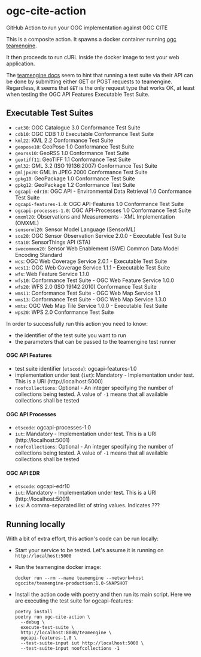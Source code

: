# ogc-cite-action
GitHub Action to run your OGC implementation against OGC CITE

This is a composite action. It spawns a docker container 
running [ogc teamengine](https://hub.docker.com/r/ogccite/teamengine-production).

It then proceeds to run cURL inside the docker image to test your web application.

The [teamengine docs](http://opengeospatial.github.io/teamengine/users.html) 
seem to hint that running a test suite via their API can be done by submitting 
either GET or POST requests to teamengine. Regardless, it seems that `GET` is
the only request type that works OK, at least when testing the OGC API Features
Executable Test Suite.


## Executable Test Suites

- `cat30`: OGC Catalogue 3.0 Conformance Test Suite
- `cdb10`: OGC CDB 1.0 Executable Conformance Test Suite
- `kml22`: KML 2.2 Conformance Test Suite
- `geopose10`: GeoPose 1.0 Conformance Test Suite
- `georss10`: GeoRSS 1.0 Conformance Test Suite
- `geotiff11`: GeoTIFF 1.1 Conformance Test Suite
- `gml32`: GML 3.2 (ISO 19136:2007) Conformance Test Suite
- `gmljpx20`: GML in JPEG 2000 Conformance Test Suite
- `gpkg10`: GeoPackage 1.0 Conformance Test Suite
- `gpkg12`: GeoPackage 1.2 Conformance Test Suite
- `ogcapi-edr10`: OGC API - Environmental Data Retrieval 1.0 Conformance Test Suite
- `ogcapi-features-1.0`: OGC API-Features 1.0 Conformance Test Suite
- `ogcapi-processes-1.0`: OGC API-Processes 1.0 Conformance Test Suite
- `omxml20`: Observations and Measurements - XML Implementation (OMXML)
- `sensorml20`: Sensor Model Language (SensorML)
- `sos20`: OGC Sensor Observation Service 2.0.0 - Executable Test Suite
- `sta10`: SensorThings API (STA)
- `swecommon20`: Sensor Web Enablement (SWE) Common Data Model Encoding Standard
- `wcs`: OGC Web Coverage Service 2.0.1 - Executable Test Suite
- `wcs11`: OGC Web Coverage Service 1.1.1 - Executable Test Suite
- `wfs`: Web Feature Service 1.1.0
- `wfs10`: Conformance Test Suite - OGC Web Feature Service 1.0.0
- `wfs20`: WFS 2.0 (ISO 19142:2010) Conformance Test Suite
- `wms11`: Conformance Test Suite - OGC Web Map Service 1.1
- `wms13`: Conformance Test Suite - OGC Web Map Service 1.3.0
- `wmts`: OGC Web Map Tile Service 1.0.0 - Executable Test Suite
- `wps20`: WPS 2.0 Conformance Test Suite

In order to successfully run this action you need to know:

- the identifier of the test suite you want to run
- the parameters that can be passed to the teamengine test runner


#### OGC API Features

- test suite identifier (`etscode`): ogcapi-features-1.0
- implementation under test (`iut`): Mandatory - Implementation under test. This is a URI (http://localhost:5000)
- `noofcollections`: Optional - An integer specifying the number of collections being tested. A value of `-1` means 
  that all available collections shall be tested


#### OGC API Processes

- `etscode`: ogcapi-processes-1.0
- `iut`: Mandatory - Implementation under test. This is a URI (http://localhost:5001)
- `noofcollections`: Optional - An integer specifying the number of
  collections being tested. A value of `-1` means that all available
  collections shall be tested


#### OGC API EDR

- `etscode`: ogcapi-edr10
- `iut`: Mandatory - Implementation under test. This is a URI (http://localhost:5001)
- `ics`: A comma-separated list of string values. Indicates ???


## Running locally

With a bit of extra effort, this action's code can be run locally:

- Start your service to be tested. Let's assume it is running on `http://localhost:5000`

- Run the teamengine docker image:

  ```shell
  docker run --rm --name teamengine --network=host ogccite/teamengine-production:1.0-SNAPSHOT
  ```

- Install the action code with poetry and then run its main script. Here we are executing the test suite for 
  ogcapi-features:

  ```shell
  poetry install
  poetry run ogc-cite-action \
    --debug \
    execute-test-suite \
    http://localhost:8080/teamengine \
    ogcapi-features-1.0 \
    --test-suite-input iut http://localhost:5000 \
    --test-suite-input noofcollections -1
  ```